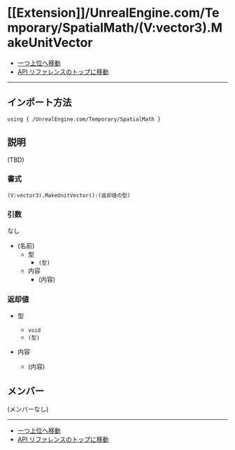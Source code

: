 # [[Extension]]/UnrealEngine.com/Temporary/SpatialMath/(V:vector3).MakeUnitVector

- [一つ上位へ移動](../main.md)
- [API リファレンスのトップに移動](../../../../main.md)

---

## インポート方法

```verse
using { /UnrealEngine.com/Temporary/SpatialMath }
```

## 説明

(TBD)

### 書式

```verse
(V:vector3).MakeUnitVector():(返却値の型)
```

### 引数

なし

- (名前)
  - 型
    - `(型)`
  - 内容
    - (内容)

### 返却値

- 型
  - `void`
  - `(型)`

- 内容
  - (内容)

## メンバー

(メンバーなし)

---

- [一つ上位へ移動](../main.md)
- [API リファレンスのトップに移動](../../../../main.md)
